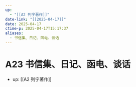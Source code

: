 ```yaml
---
up:
  - "[[A2 列宁著作]]"
date-link: "[[2025-04-17]]"
date: 2025-04-17
ctime-p: 2025-04-17T15:17:37
aliases:
  - 书信集、日记、函电、谈话
---
```


# A23 书信集、日记、函电、谈话

- up: [[A2 列宁著作]]
